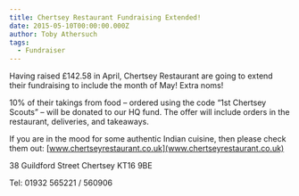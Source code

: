 ```yaml
---
title: Chertsey Restaurant Fundraising Extended!
date: 2015-05-10T00:00:00.000Z
author: Toby Athersuch
tags:
  - Fundraiser
---
```


Having raised £142.58 in April, Chertsey Restaurant are going to extend their fundraising to include the month of May! Extra noms!

10% of their takings from food – ordered using the code “1st Chertsey Scouts” – will be donated to our HQ fund. The offer will include orders in the restaurant, deliveries, and takeaways.

If you are in the mood for some authentic Indian cuisine, then please check them out:
[www.chertseyrestaurant.co.uk](www.chertseyrestaurant.co.uk)

38 Guildford Street
Chertsey
KT16 9BE

Tel: 01932 565221 / 560906